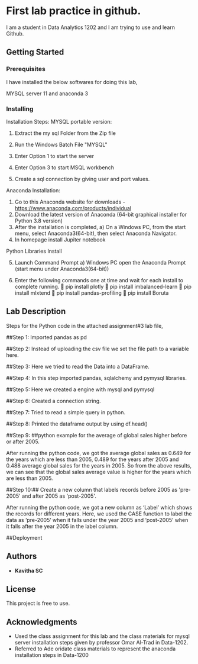 # First lab practice in github.

I am a student in Data Analytics 1202 and I am trying to use and learn Github.


## Getting Started

### Prerequisites

I have installed the below softwares for doing this lab,

MYSQL server 11 and anaconda 3

### Installing

Installation Steps:
MYSQL portable version:

1. Extract the my sql Folder from the Zip file

2. Run the Windows Batch File "MYSQL"

3. Enter Option 1 to start the server

4. Enter Option 3 to start MSQL workbench

5. Create a sql connection by giving user and port values.

Anaconda Installation:

1. Go to this Anaconda website for downloads - https://www.anaconda.com/products/individual 
2. Download the latest version of Anaconda (64-bit graphical installer for Python 3.8 version)
3. After the installation is completed,
a) On a Windows PC, from the start menu, select Anaconda3(64-bit), then select Anaconda
Navigator.
4. In homepage install Jupiter notebook

Python Libraries Install

5. Launch Command Prompt
a) Windows PC open the Anaconda Prompt (start menu under Anaconda3(64-bit))

6. Enter the following commands one at time and wait for each install to complete running.
 pip install plotly
 pip install imbalanced-learn
 pip install mlxtend
 pip install pandas-profiling
 pip install Boruta

## Lab Description

Steps for the Python code in the attached assignment#3 lab file,

##Step 1:
Imported pandas as pd 

##Step 2:
Instead of uploading the csv file we set the file path to a variable here.

##Step 3:
Here we tried to read the Data into a DataFrame.

##Step 4:
In this step imported pandas, sqlalchemy and pymysql libraries.

##Step 5:
Here we created a engine with mysql and pymysql

##Step 6:
Created a connection string.

##Step 7:
Tried to read a simple query in python.

##Step 8:
Printed the dataframe output by using df.head()

##Step 9:
##python example for the average of global sales higher before or after 2005.

After running the python code, we got the average global sales as 0.649 for the years which are less than 2005, 0.489 for the years after 2005 and 0.488 average global sales for the years in 2005. So from the above results, we can see that the global sales average value is higher for the years which are less than 2005.

##Step 10:## Create a new column that labels records before 2005 as 'pre-2005' and after 2005 as 'post-2005'.

After running the python code, we got a new column as ‘Label’ which shows the records for different years.
Here, we used the CASE function to label the data as ‘pre-2005’ when it falls under the year 2005 and ‘post-2005’ when it falls after the year 2005 in the label column. 

##Deployment

## Authors

* **Kavitha SC**

## License

This project is free to use.

## Acknowledgments

* Used the class assignment for this lab and the class materials for mysql server installation steps given by professor Omar Al-Trad in Data-1202. 
* Referred to Ade oridate class materials to represent the anaconda installation steps in Data-1200

